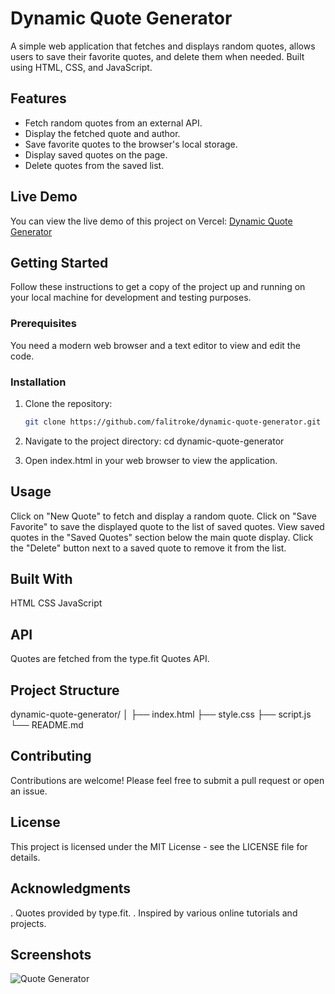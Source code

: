 # Dynamic Quote Generator

A simple web application that fetches and displays random quotes, allows users to save their favorite quotes, and delete them when needed. Built using HTML, CSS, and JavaScript.

## Features

- Fetch random quotes from an external API.
- Display the fetched quote and author.
- Save favorite quotes to the browser's local storage.
- Display saved quotes on the page.
- Delete quotes from the saved list.

## Live Demo

You can view the live demo of this project on Vercel: [Dynamic Quote Generator](https://dynamic-quote-generator.vercel.app)

## Getting Started

Follow these instructions to get a copy of the project up and running on your local machine for development and testing purposes.

### Prerequisites

You need a modern web browser and a text editor to view and edit the code.

### Installation

1. Clone the repository:

   ```bash
   git clone https://github.com/falitroke/dynamic-quote-generator.git

2. Navigate to the project directory:
   cd dynamic-quote-generator

3. Open index.html in your web browser to view the application.

## Usage

Click on "New Quote" to fetch and display a random quote.
Click on "Save Favorite" to save the displayed quote to the list of saved quotes.
View saved quotes in the "Saved Quotes" section below the main quote display.
Click the "Delete" button next to a saved quote to remove it from the list.

## Built With

HTML
CSS
JavaScript

## API

Quotes are fetched from the type.fit Quotes API.

## Project Structure

dynamic-quote-generator/
│
├── index.html
├── style.css
├── script.js
└── README.md

## Contributing

Contributions are welcome! Please feel free to submit a pull request or open an issue.

## License

This project is licensed under the MIT License - see the LICENSE file for details.

## Acknowledgments
   
   . Quotes provided by type.fit.
   . Inspired by various online tutorials and projects.

## Screenshots
![Quote Generator](docs/screenshot.png)
